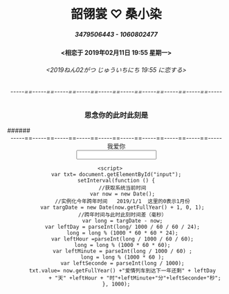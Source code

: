 # <center>韶翎裳 ♡ 桑小染</center>
##### <center>3479506443 - 1060802477</center>
#### <center><相恋于 2019年02月11日 19:55 星期一>

###### <center><2019ねん02がつ じゅういちにち 19:55 に恋する>

###### <center>-----==-----==-----==-----==-----==-----==-----==-----==-----==-----</center>
	
### <center>思念你的此时此刻是<center>
<center>
<html>
<head>
<meta charset="utf-8">
<title>js setInterVal()实时显示时间、日期</title>
<script>
window.onload = displayDate;	
function displayDate(){
	var date = new Date();
	var year = date.getFullYear();
	
	var month = date.getMonth()+1;
	month = ((month < 10)?"0":"") + month;
	var day = date.getDate();
	day = ((day < 10)?"0":"") + day;
	
	var hours = date.getHours();
	hours = ((hours < 10)?"0":"") + hours;
	
	var minutes  = date.getMinutes();
	minutes = ((minutes < 10)?"0":"") + minutes;
	
	var seconds = date.getSeconds();
	seconds = ((seconds<10)?"0":"") + seconds;
	
	var a = new Array("星期日にちようび","星期一げつようび","星期二かようび","星期三すいようび","星期四もくようび","星期五きんようび","星期六どようび");
	var day1 = date.getDay();
	day1 = a[day1];
	
	var currenttime = "<" + year + "年ねん" + month + "月がつ" + day + "日 " + hours + ":" + minutes + ":" + seconds + " " + day1 + ">";
	document.getElementById("demo").innerHTML = currenttime;
	
}
var  timer = window.setInterval(displayDate,1000);
function stopTimer(){
	window.clearInterval(timer);
}
</script>
</head>
<body>
 
<p id="demo"></p>

	
</body>
</html>
</center>
###### <center>-----==-----==-----==-----==-----==-----==-----==-----==-----==-----</center>
<center>我爱你</center>
<center>
<html>
<head>
<meta http-equiv=" "Content-Type" "content=" "text/html;charset=UTF-8" ">
<title>倒计时</title>
</head>
    <body>
      <input type=" "text" " value=" " id="input" size=" "500" ">
 
    <script>    
    var txt= document.getElementById("input");
    setInterval(function () {
        //获取系统当前时间
        var now = new Date();
        //实例化今年跨年时间   2019/1/1  这里的0表示1月份
        var targDate = new Date(now.getFullYear() + 1, 0, 1);
        //跨年时间与此时此刻时间差（毫秒）
        var long = targDate - now;
        var leftDay = parseInt(long/ 1000 / 60 / 60 / 24);
        long = long % (1000 * 60 * 60 * 24);
        var leftHour =parseInt(long / 1000 / 60 / 60);
        long = long % (1000 * 60 * 60);
        var leftMinute = parseInt(long / 1000 / 60) ;
        long = long % (1000 * 60 );
        var leftSeconde = parseInt(long / 1000);
        txt.value= now.getFullYear() +"爱情列车到达下一年还剩" + leftDay
                + "天" +leftHour + "时"+leftMinute+"分"+leftSeconde+"秒";
    }, 1000);
 
</script> 
    </body>
</html>
</center>
